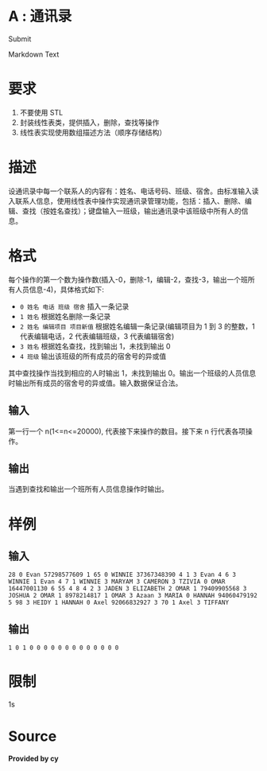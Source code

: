 # A : 通讯录

Submit

Markdown Text

# 要求

1.  不要使用 STL
2.  封装线性表类，提供插入，删除，查找等操作
3.  线性表实现使用数组描述方法（顺序存储结构）

# 描述

设通讯录中每一个联系人的内容有：姓名、电话号码、班级、宿舍。由标准输入读入联系人信息，使用线性表中操作实现通讯录管理功能，包括：插入、删除、编辑、查找（按姓名查找）；键盘输入一班级，输出通讯录中该班级中所有人的信息。

# 格式

每个操作的第一个数为操作数(插入-0，删除-1，编辑-2，查找-3，输出一个班所有人员信息-4)，具体格式如下:

+   `0 姓名 电话 班级 宿舍` 插入一条记录
+   `1 姓名` 根据姓名删除一条记录
+   `2 姓名 编辑项目 项目新值` 根据姓名编辑一条记录(编辑项目为 1 到 3 的整数，1 代表编辑电话，2 代表编辑班级，3 代表编辑宿舍)
+   `3 姓名` 根据姓名查找，找到输出 1，未找到输出 0
+   `4 班级` 输出该班级的所有成员的宿舍号的异或值

其中查找操作当找到相应的人时输出 1，未找到输出 0。输出一个班级的人员信息时输出所有成员的宿舍号的异或值。输入数据保证合法。

## 输入

第一行一个 n(1<=n<=20000), 代表接下来操作的数目。接下来 n 行代表各项操作。

## 输出

当遇到查找和输出一个班所有人员信息操作时输出。

# 样例

## 输入

`28 0 Evan 57298577609 1 65 0 WINNIE 37367348390 4 1 3 Evan 4 6 3 WINNIE 1 Evan 4 7 1 WINNIE 3 MARYAM 3 CAMERON 3 TZIVIA 0 OMAR 16447001130 6 55 4 8 4 2 3 JADEN 3 ELIZABETH 2 OMAR 1 79409905568 3 JOSHUA 2 OMAR 1 8978214817 1 OMAR 3 Azaan 3 MARIA 0 HANNAH 94060479192 5 98 3 HEIDY 1 HANNAH 0 Axel 92066832927 3 70 1 Axel 3 TIFFANY`

## 输出

`1 0 1 0 0 0 0 0 0 0 0 0 0 0 0 0`

# 限制

1s

# Source

**Provided by cy**